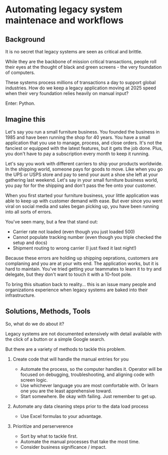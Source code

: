 # Automating legacy system maintenace and workflows

## Background
It is no secret that legacy systems are seen as critical and brittle.

While they are the backbone of mission critical transactions, people roll their eyes at the thought of black and green screens - the very foundation of computers. 

These systems process millions of transactions a day to support global industries. How do we keep a legacy application moving at 2025 speed when their very foundation relies heavily on manual input?

Enter: Python.

## Imagine this
Let's say you run a small furniture business. You founded the business in 1985 and have been running the shop for 40 years. You have a small application that you use to manage, process, and close orders.
It's not the fanciest or equipped with the latest features, but it gets the job done. Plus, you don't have to pay a subscription every month to keep it running.

Let's say you work with different carriers to ship your products worldwide. In the shipping world, someone pays for goods to move. Like when you go the UPS or USPS store and pay to send your aunt a shoe she left at your gathering last weekend.
Let's say in your small furniture business world, you pay for for the shipping and don't pass the fee onto your customer.

When you first started your furniture business, your little application was able to keep up with customer demand with ease.
But ever since you went viral on social media and sales began picking up, you have been running into all sorts of errors.

You've seen many, but a few that stand out:
- Carrier rate not loaded (even though you just loaded 500)
- Cannot populate tracking number (even though you triple checked the setup and docs)
- Shipment routing to wrong carrier (I just fixed it last night!)

Because these errors are holding up shipping oeprations, customers are complaning and you are at your wits end.
The application works, but it is hard to maintain. You've tried getting your teammates to learn it to try and delegate, but they don't want to touch it with a 10-foot pole.

To bring this situation back to reality... this is an issue many people and organizations experience when legacy systems are baked into their infrastructure. 

## Solutions, Methods, Tools

So, what do we do about it?

Legacy systems are not documented extensively with detail available with the click of a button or a simple Google search.

But there are a variety of methods to tackle this problem.

1. Create code that will handle the manual entries for you
   - Automate the process, so the computer handles it. Operator will be focused on debugging, troubleshooting, and aligning code with screen logic.
   - Use whichever language you are most comfortable with. Or learn one you are the least apprehensive toward.
   - Start somewhere. Be okay with failing. Just remember to get up.

2. Automate any data cleaning steps prior to the data load process
   - Use Excel formulas to your advantage.

3. Prioritize and perserverence
   - Sort by what to tackle first.
   - Automate the manual processes that take the most time.
   - Consider business significance / impact.





